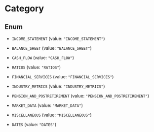 

# Category

## Enum


* `INCOME_STATEMENT` (value: `"INCOME_STATEMENT"`)

* `BALANCE_SHEET` (value: `"BALANCE_SHEET"`)

* `CASH_FLOW` (value: `"CASH_FLOW"`)

* `RATIOS` (value: `"RATIOS"`)

* `FINANCIAL_SERVICES` (value: `"FINANCIAL_SERVICES"`)

* `INDUSTRY_METRICS` (value: `"INDUSTRY_METRICS"`)

* `PENSION_AND_POSTRETIREMENT` (value: `"PENSION_AND_POSTRETIREMENT"`)

* `MARKET_DATA` (value: `"MARKET_DATA"`)

* `MISCELLANEOUS` (value: `"MISCELLANEOUS"`)

* `DATES` (value: `"DATES"`)



